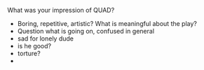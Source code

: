 What was your impression of QUAD?
- Boring, repetitive, artistic?
What is meaningful about the play?
- Question what is going on, confused in general
- sad for lonely dude
- is he good?
- torture?
- 
